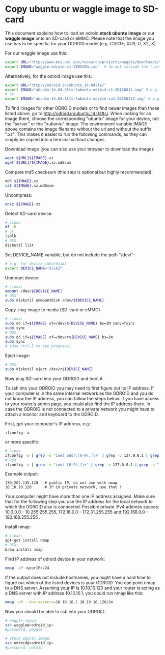 
# Copy ubuntu or waggle image to SD-card

This document explains how to load an odroid **stock ubuntu image** or our **waggle image** onto an SD-card or eMMC. Please note that the image you use has to be specific for your ODROID model (e.g. C1/C1+, XU3, U, X2, X).


For our waggle image use this:
```bash
export URL="http://www.mcs.anl.gov/research/projects/waggle/downloads/"
export IMAGE="waggle-odroid-c1-VERSION.iso"  # do not include the ".xz" suffix !
```

Alternatively, for the odroid image use this: 
```bash
export URL="http://odroid.in/ubuntu_14.04lts/"
export IMAGE="ubuntu-14.04.3lts-lubuntu-odroid-c1-20150811.img" # e.g. for the ODROID-C1 and ODROID-C1+ 
# or
export IMAGE="ubuntu-14.04.1lts-lubuntu-odroid-xu3-20150212.img" # e.g. for the ODROID-XU3
```
To find images for other ODROID models or to find newer images than those listed above, go to http://odroid.in/ubuntu_14.04lts/. When looking for an image there, choose the corresponding "ubuntu" image for your device, not the "server" or the "xubuntu" image. The environment variable IMAGE above contains the image filename without the url and without the suffix ".xz". This makes it easier to run the following commands, as they can simply be copied into a terminal without changes.

Download image (you can also use your browser to download the image):
```bash
wget ${URL}${IMAGE}.xz
wget ${URL}/${IMAGE}.xz.md5sum
```
Compare md5 checksum (this step is optional but highly recommended):
```bash
md5 ${IMAGE}.xz
cat ${IMAGE}.xz.md5sum
```

Uncompress:
```bash
unxz ${IMAGE}.xz
```

Detect SD-card device:
```bash
# Linux
df -h
# or
lsblk
# OSX
diskutil list
```

Set DEVICE_NAME variable, but do not include the path "/dev/":
```bash
# e.g. for device /dev/disk2
export DEVICE_NAME="disk2" 
```

Unmount device:
```bash
# Linux: 
umount /dev/${DEVICE_NAME}
# OSX:
sudo diskutil unmountDisk /dev/${DEVICE_NAME}
```

Copy .img-image to media (SD-card or eMMC)
```bash
# Linux:
sudo dd if=${IMAGE} of=/dev/${DEVICE_NAME} bs=1M conv=fsync
sudo sync
# OSX:
sudo dd if=${IMAGE} of=/dev/r${DEVICE_NAME} bs=1m
sudo sync
# (Use ctrl-T to see progress)
```


Eject image:
```bash
# OSX: 
sudo diskutil eject /dev/r${DEVICE_NAME}
```

Now plug SD-card into your ODROID and boot it.

To ssh into your ODROID you may need to first figure out its IP address. If your computer is in the same internal network as the ODROID and you do not know the IP address, you can follow the steps below. If you have access to your router's admin page, you could also find the IP address there. In case the ODROID is not connected to a private network you might have to attach a monitor and keyboard to the ODROID.

First, get your computer's IP address, e.g.:
```text
ifconfig -a
```
or more specific:
```bash
# Linux
ifconfig -a | grep -o "inet addr:[0-9\.]\+" | grep -v 127.0.0.1 | grep -o "[0-9\.]\+"
# OSX
ifconfig -a | grep -o "inet [0-9\.]\+" | grep -v 127.0.0.1 | grep -o "[0-9\.]\+"
```
Example output:
```text
130.202.135.120   # public IP, do not use with nmap
10.10.10.120      # IP in private network, use that !
```

Your computer might have more than one IP address assigned. Make sure that for the following step you use the IP address for the local network to which the ODROID also is connected. Possible private IPv4 address spaces: 10.0.0.0 - 10.255.255.255, 172.16.0.0 - 172.31.255.255 and 192.168.0.0 - 192.168.255.255 .

Install nmap:
```bash
# Linux:
apt-get install nmap
# OSX:
brew install nmap
```

Find IP address of odroid device in your network:
```bash
nmap -sP <yourIP>/24 
```
If the output does not include hostnames, you might have a hard time to figure out which of the listed devices is your ODROID. You can point nmap to a DNS server. Assuming your IP is 10.10.10.120 and your router is acting as a DNS server with IP address 10.10.10.1, you could run nmap like this:

```bash
nmap -sP --dns-servers=10.10.10.1 10.10.10.120/24  
```

Now you should be able to ssh into your ODROID:
```bash
# waggle image:
ssh waggle@<odroid_ip>
#password: waggle

# stock ubuntu image:
ssh odroid@<odroid_ip>
#password: odroid
```



